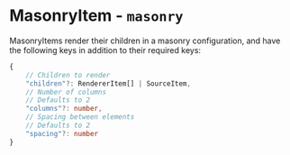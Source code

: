 # MasonryItem - `masonry`

MasonryItems render their children in a masonry configuration, and have the following keys in addition to their required keys:

```typescript
{
    // Children to render
    "children"?: RendererItem[] | SourceItem,
    // Number of columns
    // Defaults to 2
    "columns"?: number,
    // Spacing between elements
    // Defaults to 2
    "spacing"?: number
}
```